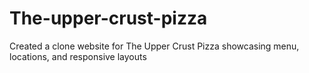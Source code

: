 # The-upper-crust-pizza
Created a clone website for The Upper Crust Pizza showcasing menu, locations, and responsive layouts
